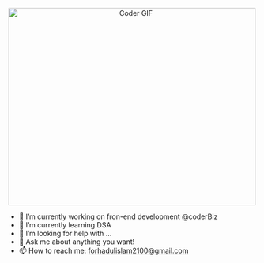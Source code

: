 

<p align="center">

  <img src="https://media.giphy.com/media/SWoSkN6DxTszqIKEqv/giphy.gif" alt="Coder GIF" width="500" height="400">
  
</p>

- 🔭 I’m currently working on fron-end development @coderBiz
- 🌱 I’m currently learning DSA
- 🤔 I’m looking for help with ...
- 💬 Ask me about anything you want!
- 📫 How to reach me: forhadulislam2100@gmail.com
